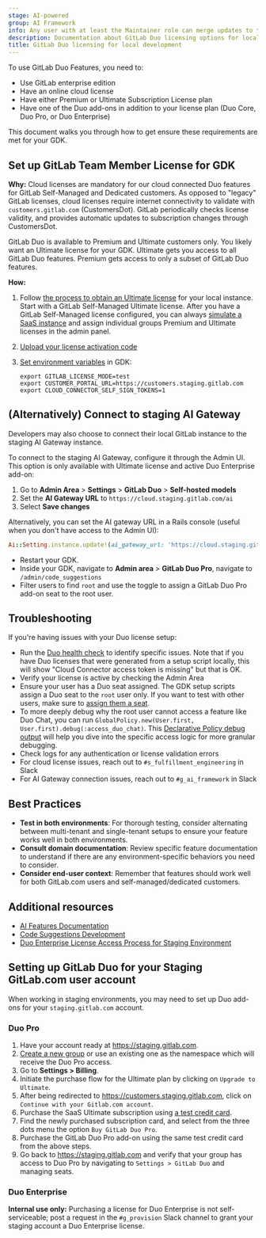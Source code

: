 ```yaml
---
stage: AI-powered
group: AI Framework
info: Any user with at least the Maintainer role can merge updates to this content. For details, see https://docs.gitlab.com/development/development_processes/#development-guidelines-review.
description: Documentation about GitLab Duo licensing options for local development
title: GitLab Duo licensing for local development
---
```


To use GitLab Duo Features, you need to:

- Use GitLab enterprise edition
- Have an online cloud license
- Have either Premium or Ultimate Subscription License plan
- Have one of the Duo add-ons in addition to your license plan (Duo Core, Duo Pro, or Duo Enterprise)

This document walks you through how to get ensure these requirements are met for your GDK.

## Set up GitLab Team Member License for GDK

**Why:** Cloud licenses are mandatory for our cloud connected Duo features for
GitLab Self-Managed and Dedicated customers. As opposed to "legacy" GitLab
licenses, cloud licenses require internet connectivity to validate with
`customers.gitlab.com` (CustomersDot). GitLab periodically checks license
validity, and provides automatic updates to subscription changes through
CustomersDot.

GitLab Duo is available to Premium and Ultimate customers only. You likely want
an Ultimate license for your GDK. Ultimate gets you access to all GitLab Duo
features. Premium gets access to only a subset of GitLab Duo features.

**How:**

1. Follow [the process to obtain an Ultimate license](https://handbook.gitlab.com/handbook/engineering/developer-onboarding/#working-on-gitlab-ee-developer-licenses)
for your local instance. Start with a GitLab Self-Managed Ultimate license. After you have a GitLab Self-Managed license configured, you can always [simulate a SaaS instance](../ee_features.md#simulate-a-saas-instance) and assign individual groups Premium and Ultimate licenses in the admin panel.
1. [Upload your license activation code](../../administration/license.md#activate-gitlab-ee)
1. [Set environment variables](https://gitlab.com/gitlab-org/gitlab-development-kit/-/blob/main/doc/contributing/runit.md#using-environment-variables) in GDK:

      ```shell
      export GITLAB_LICENSE_MODE=test
      export CUSTOMER_PORTAL_URL=https://customers.staging.gitlab.com
      export CLOUD_CONNECTOR_SELF_SIGN_TOKENS=1
      ```

## (Alternatively) Connect to staging AI Gateway

Developers may also choose to connect their local GitLab instance to the staging AI Gateway instance.

To connect to the staging AI Gateway, configure it through the Admin UI. This option is only available with Ultimate license and active Duo Enterprise add-on:

1. Go to **Admin Area** > **Settings** > **GitLab Duo** > **Self-hosted models**
1. Set the **AI Gateway URL** to `https://cloud.staging.gitlab.com/ai`
1. Select **Save changes**

Alternatively, you can set the AI gateway URL in a Rails console (useful when you don't have access to the Admin UI):

```ruby
Ai::Setting.instance.update!(ai_gateway_url: 'https://cloud.staging.gitlab.com/ai')
```

- Restart your GDK.
- Inside your GDK, navigate to **Admin area** > **GitLab Duo Pro**, navigate to `/admin/code_suggestions`
- Filter users to find `root` and use the toggle to assign a GitLab Duo Pro add-on seat to the root user.

## Troubleshooting

If you're having issues with your Duo license setup:

- Run the [Duo health check](../../user/gitlab_duo/setup.md#run-a-health-check-for-gitlab-duo) to identify specific issues. Note that if you have Duo licenses that were generated from a setup script locally, this will show "Cloud Connector access token is missing" but that is OK.
- Verify your license is active by checking the Admin Area
- Ensure your user has a Duo seat assigned. The GDK setup scripts assign a Duo
  seat to the `root` user only. If you want to test with other users, make sure
  to [assign them a seat](../../subscriptions/subscription-add-ons.md#assign-gitlab-duo-seats).
- To more deeply debug why the root user cannot access a feature like Duo Chat, you can run `GlobalPolicy.new(User.first, User.first).debug(:access_duo_chat)`. This [Declarative Policy debug output](../policies.md#scores-order-performance) will help you dive into the specific access logic for more granular debugging.
- Check logs for any authentication or license validation errors
- For cloud license issues, reach out to `#s_fulfillment_engineering` in Slack
- For AI Gateway connection issues, reach out to `#g_ai_framework` in Slack

## Best Practices

- **Test in both environments**: For thorough testing, consider alternating between multi-tenant and single-tenant setups to ensure your feature works well in both environments.
- **Consult domain documentation**: Review specific feature documentation to understand if there are any environment-specific behaviors you need to consider.
- **Consider end-user context**: Remember that features should work well for both GitLab.com users and self-managed/dedicated customers.

## Additional resources

- [AI Features Documentation](_index.md)
- [Code Suggestions Development](code_suggestions.md)
- [Duo Enterprise License Access Process for Staging Environment](https://gitlab.com/gitlab-com/runbooks/-/blob/master/docs/duo/duo_license.md)

## Setting up GitLab Duo for your Staging GitLab.com user account

When working in staging environments, you may need to set up Duo add-ons for your `staging.gitlab.com` account.

### Duo Pro

1. Have your account ready at <https://staging.gitlab.com>.
1. [Create a new group](../../user/group/_index.md#create-a-group) or use an existing one as the namespace which will receive the Duo Pro access.
1. Go to **Settings > Billing**.
1. Initiate the purchase flow for the Ultimate plan by clicking on `Upgrade to Ultimate`.
1. After being redirected to <https://customers.staging.gitlab.com>, click on `Continue with your Gitlab.com account`.
1. Purchase the SaaS Ultimate subscription using [a test credit card](https://gitlab.com/gitlab-org/customers-gitlab-com#testing-credit-card-information).
1. Find the newly purchased subscription card, and select from the three dots menu the option `Buy GitLab Duo Pro`.
1. Purchase the GitLab Duo Pro add-on using the same test credit card from the above steps.
1. Go back to <https://staging.gitlab.com> and verify that your group has access to Duo Pro by navigating to `Settings > GitLab Duo` and managing seats.

### Duo Enterprise

**Internal use only:** Purchasing a license for Duo Enterprise is not
self-serviceable; post a request in the `#g_provision` Slack channel to grant
your staging account a Duo Enterprise license.
